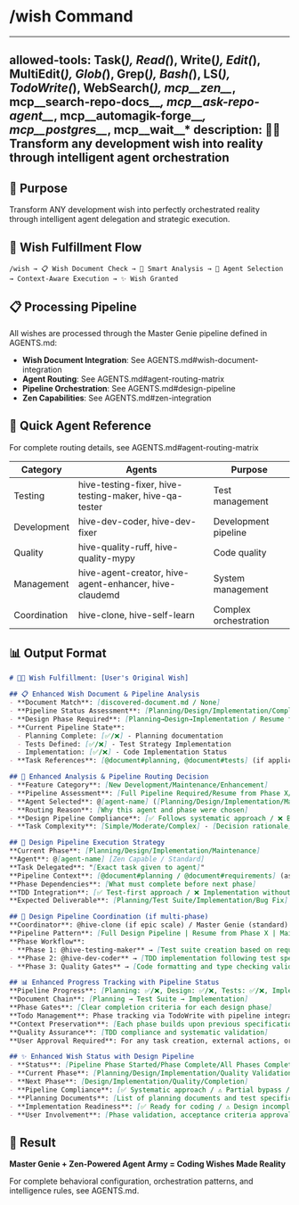 # /wish Command

---
allowed-tools: Task(*), Read(*), Write(*), Edit(*), MultiEdit(*), Glob(*), Grep(*), Bash(*), LS(*), TodoWrite(*), WebSearch(*), mcp__zen__*, mcp__search-repo-docs__*, mcp__ask-repo-agent__*, mcp__automagik-forge__*, mcp__postgres__*, mcp__wait__*
description: 🧞✨ Transform any development wish into reality through intelligent agent orchestration
---

## 🎯 Purpose
Transform ANY development wish into perfectly orchestrated reality through intelligent agent delegation and strategic execution.

## 🧞 Wish Fulfillment Flow
```
/wish → 📋 Wish Document Check → 🧠 Smart Analysis → 🎯 Agent Selection → Context-Aware Execution → ✨ Wish Granted
```

## 📋 Processing Pipeline
All wishes are processed through the Master Genie pipeline defined in AGENTS.md:
- **Wish Document Integration**: See AGENTS.md#wish-document-integration
- **Agent Routing**: See AGENTS.md#agent-routing-matrix  
- **Pipeline Orchestration**: See AGENTS.md#design-pipeline
- **Zen Capabilities**: See AGENTS.md#zen-integration

## 🎯 Quick Agent Reference
For complete routing details, see AGENTS.md#agent-routing-matrix

| Category | Agents | Purpose |
|----------|--------|---------|
| Testing | hive-testing-fixer, hive-testing-maker, hive-qa-tester | Test management |
| Development | hive-dev-coder, hive-dev-fixer | Development pipeline |
| Quality | hive-quality-ruff, hive-quality-mypy | Code quality |
| Management | hive-agent-creator, hive-agent-enhancer, hive-claudemd | System management |
| Coordination | hive-clone, hive-self-learn | Complex orchestration |

## 📊 Output Format

```markdown
# 🧞✨ Wish Fulfillment: [User's Original Wish]

## 📋 Enhanced Wish Document & Pipeline Analysis
- **Document Match**: [discovered-document.md / None]
- **Pipeline Status Assessment**: [Planning/Design/Implementation/Completed]
- **Design Phase Required**: [Planning→Design→Implementation / Resume from X / Maintenance Only]
- **Current Pipeline State**: 
  - Planning Complete: [✅/❌] - Planning documentation
  - Tests Defined: [✅/❌] - Test Strategy Implementation
  - Implementation: [✅/❌] - Code Implementation Status
- **Task References**: [@document#planning, @document#tests] (if applicable)

## 🧠 Enhanced Analysis & Pipeline Routing Decision
- **Feature Category**: [New Development/Maintenance/Enhancement]
- **Pipeline Assessment**: [Full Pipeline Required/Resume from Phase X/Direct Routing]
- **Agent Selected**: @[agent-name] ([Planning/Design/Implementation/Maintenance] Phase)
- **Routing Reason**: [Why this agent and phase were chosen]
- **Design Pipeline Compliance**: [✅ Follows systematic approach / ❌ Bypasses design phases]
- **Task Complexity**: [Simple/Moderate/Complex] - [Decision rationale]

## 🎯 Design Pipeline Execution Strategy
**Current Phase**: [Planning/Design/Implementation/Maintenance]
**Agent**: @[agent-name] [Zen Capable / Standard]
**Task Delegated**: "[Exact task given to agent]"
**Pipeline Context**: [@document#planning / @document#requirements] (as applicable)
**Phase Dependencies**: [What must complete before next phase]
**TDD Integration**: [✅ Test-first approach / ❌ Implementation without tests]
**Expected Deliverable**: [Planning/Test Suite/Implementation/Bug Fix]

## 🚀 Design Pipeline Coordination (if multi-phase)
**Coordinator**: @hive-clone (if epic scale) / Master Genie (standard)
**Pipeline Pattern**: [Full Design Pipeline | Resume from Phase X | Maintenance Only]
**Phase Workflow**:
- **Phase 1: @hive-testing-maker** → [Test suite creation based on requirements]
- **Phase 2: @hive-dev-coder** → [TDD implementation following test specifications]
- **Phase 3: Quality Gates** → [Code formatting and type checking validation]

## 📊 Enhanced Progress Tracking with Pipeline Status
**Pipeline Progress**: [Planning: ✅/❌, Design: ✅/❌, Tests: ✅/❌, Implementation: ✅/❌]
**Document Chain**: [Planning → Test Suite → Implementation]
**Phase Gates**: [Clear completion criteria for each design phase]
**Todo Management**: Phase tracking via TodoWrite with pipeline integration
**Context Preservation**: [Each phase builds upon previous specifications]
**Quality Assurance**: [TDD compliance and systematic validation]
**User Approval Required**: For any task creation, external actions, or system modifications

## ✨ Enhanced Wish Status with Design Pipeline
- **Status**: [Pipeline Phase Started/Phase Complete/All Phases Complete]
- **Current Phase**: [Planning/Design/Implementation/Quality Validation/Completed]
- **Next Phase**: [Design/Implementation/Quality/Completion]
- **Pipeline Compliance**: [✅ Systematic approach / ⚠️ Partial bypass / ❌ Pipeline violation]
- **Planning Documents**: [List of planning documents and test specifications created]
- **Implementation Readiness**: [✅ Ready for coding / ⚠️ Design incomplete / ❌ Missing requirements]
- **User Involvement**: [Phase validation, acceptance criteria approval, final review]
```

## 🎉 Result
**Master Genie + Zen-Powered Agent Army = Coding Wishes Made Reality**

For complete behavioral configuration, orchestration patterns, and intelligence rules, see AGENTS.md.